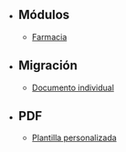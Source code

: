 - ## Módulos
    - [Farmacia](/{{route}}/{{version}}/modulo-farmacia)
- ## Migración
    - [Documento individual](/{{route}}/{{version}}/migracion-de-documento-individual)
- ## PDF
    - [Plantilla personalizada](/{{route}}/{{version}}/plantilla-pdf-personalizada)